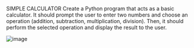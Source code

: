 SIMPLE CALCULATOR Create a Python program that acts as a basic calculator. It should prompt the user to enter two numbers and choose an operation (addition, subtraction, multiplication, division). Then, it should perform the selected operation and display the result to the user.

![image](https://github.com/user-attachments/assets/6f6cba10-6aee-41f0-918f-c796a6e15f07)
